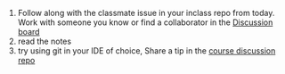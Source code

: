 1. Follow along with the classmate issue in your inclass repo from today. Work with someone you know or find a collaborator in the [Discussion board](https://github.com/introcompsys/fa22community/discussions/)
1. read the notes
1. try using git in your IDE of choice, Share a tip in the [course discussion repo](https://github.com/introcompsys/fa22community/discussions/7)
